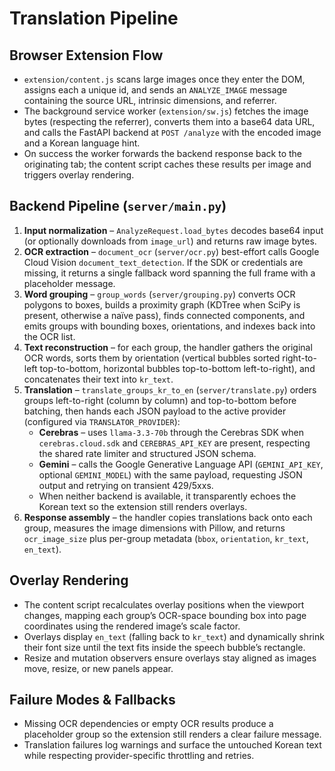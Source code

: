 # Translation Pipeline

## Browser Extension Flow
- `extension/content.js` scans large images once they enter the DOM, assigns each a unique id, and sends an `ANALYZE_IMAGE` message containing the source URL, intrinsic dimensions, and referrer.
- The background service worker (`extension/sw.js`) fetches the image bytes (respecting the referrer), converts them into a base64 data URL, and calls the FastAPI backend at `POST /analyze` with the encoded image and a Korean language hint.
- On success the worker forwards the backend response back to the originating tab; the content script caches these results per image and triggers overlay rendering.

## Backend Pipeline (`server/main.py`)
1. **Input normalization** – `AnalyzeRequest.load_bytes` decodes base64 input (or optionally downloads from `image_url`) and returns raw image bytes.
2. **OCR extraction** – `document_ocr` (`server/ocr.py`) best-effort calls Google Cloud Vision `document_text_detection`. If the SDK or credentials are missing, it returns a single fallback word spanning the full frame with a placeholder message.
3. **Word grouping** – `group_words` (`server/grouping.py`) converts OCR polygons to boxes, builds a proximity graph (KDTree when SciPy is present, otherwise a naïve pass), finds connected components, and emits groups with bounding boxes, orientations, and indexes back into the OCR list.
4. **Text reconstruction** – for each group, the handler gathers the original OCR words, sorts them by orientation (vertical bubbles sorted right-to-left top-to-bottom, horizontal bubbles top-to-bottom left-to-right), and concatenates their text into `kr_text`.
5. **Translation** – `translate_groups_kr_to_en` (`server/translate.py`) orders groups left-to-right (column by column) and top-to-bottom before batching, then hands each JSON payload to the active provider (configured via `TRANSLATOR_PROVIDER`):
   - **Cerebras** – uses `llama-3.3-70b` through the Cerebras SDK when `cerebras.cloud.sdk` and `CEREBRAS_API_KEY` are present, respecting the shared rate limiter and structured JSON schema.
   - **Gemini** – calls the Google Generative Language API (`GEMINI_API_KEY`, optional `GEMINI_MODEL`) with the same payload, requesting JSON output and retrying on transient 429/5xxs.
   - When neither backend is available, it transparently echoes the Korean text so the extension still renders overlays.
6. **Response assembly** – the handler copies translations back onto each group, measures the image dimensions with Pillow, and returns `ocr_image_size` plus per-group metadata (`bbox`, `orientation`, `kr_text`, `en_text`).

## Overlay Rendering
- The content script recalculates overlay positions when the viewport changes, mapping each group’s OCR-space bounding box into page coordinates using the rendered image’s scale factor.
- Overlays display `en_text` (falling back to `kr_text`) and dynamically shrink their font size until the text fits inside the speech bubble’s rectangle.
- Resize and mutation observers ensure overlays stay aligned as images move, resize, or new panels appear.

## Failure Modes & Fallbacks
- Missing OCR dependencies or empty OCR results produce a placeholder group so the extension still renders a clear failure message.
- Translation failures log warnings and surface the untouched Korean text while respecting provider-specific throttling and retries.
